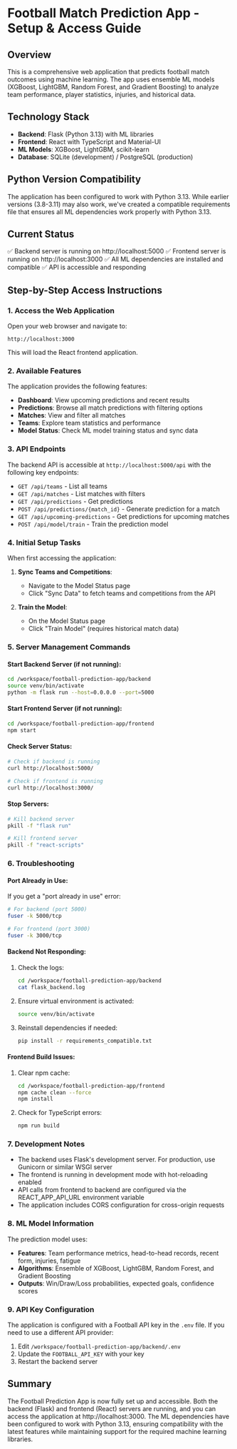 # Football Match Prediction App - Setup & Access Guide

## Overview
This is a comprehensive web application that predicts football match outcomes using machine learning. The app uses ensemble ML models (XGBoost, LightGBM, Random Forest, and Gradient Boosting) to analyze team performance, player statistics, injuries, and historical data.

## Technology Stack
- **Backend**: Flask (Python 3.13) with ML libraries
- **Frontend**: React with TypeScript and Material-UI
- **ML Models**: XGBoost, LightGBM, scikit-learn
- **Database**: SQLite (development) / PostgreSQL (production)

## Python Version Compatibility
The application has been configured to work with Python 3.13. While earlier versions (3.8-3.11) may also work, we've created a compatible requirements file that ensures all ML dependencies work properly with Python 3.13.

## Current Status
✅ Backend server is running on http://localhost:5000
✅ Frontend server is running on http://localhost:3000
✅ All ML dependencies are installed and compatible
✅ API is accessible and responding

## Step-by-Step Access Instructions

### 1. Access the Web Application

Open your web browser and navigate to:
```
http://localhost:3000
```

This will load the React frontend application.

### 2. Available Features

The application provides the following features:

- **Dashboard**: View upcoming predictions and recent results
- **Predictions**: Browse all match predictions with filtering options
- **Matches**: View and filter all matches
- **Teams**: Explore team statistics and performance
- **Model Status**: Check ML model training status and sync data

### 3. API Endpoints

The backend API is accessible at `http://localhost:5000/api` with the following key endpoints:

- `GET /api/teams` - List all teams
- `GET /api/matches` - List matches with filters
- `GET /api/predictions` - Get predictions
- `POST /api/predictions/{match_id}` - Generate prediction for a match
- `GET /api/upcoming-predictions` - Get predictions for upcoming matches
- `POST /api/model/train` - Train the prediction model

### 4. Initial Setup Tasks

When first accessing the application:

1. **Sync Teams and Competitions**:
   - Navigate to the Model Status page
   - Click "Sync Data" to fetch teams and competitions from the API

2. **Train the Model**:
   - On the Model Status page
   - Click "Train Model" (requires historical match data)

### 5. Server Management Commands

#### Start Backend Server (if not running):
```bash
cd /workspace/football-prediction-app/backend
source venv/bin/activate
python -m flask run --host=0.0.0.0 --port=5000
```

#### Start Frontend Server (if not running):
```bash
cd /workspace/football-prediction-app/frontend
npm start
```

#### Check Server Status:
```bash
# Check if backend is running
curl http://localhost:5000/

# Check if frontend is running
curl http://localhost:3000/
```

#### Stop Servers:
```bash
# Kill backend server
pkill -f "flask run"

# Kill frontend server
pkill -f "react-scripts"
```

### 6. Troubleshooting

#### Port Already in Use:
If you get a "port already in use" error:
```bash
# For backend (port 5000)
fuser -k 5000/tcp

# For frontend (port 3000)
fuser -k 3000/tcp
```

#### Backend Not Responding:
1. Check the logs:
   ```bash
   cd /workspace/football-prediction-app/backend
   cat flask_backend.log
   ```

2. Ensure virtual environment is activated:
   ```bash
   source venv/bin/activate
   ```

3. Reinstall dependencies if needed:
   ```bash
   pip install -r requirements_compatible.txt
   ```

#### Frontend Build Issues:
1. Clear npm cache:
   ```bash
   cd /workspace/football-prediction-app/frontend
   npm cache clean --force
   npm install
   ```

2. Check for TypeScript errors:
   ```bash
   npm run build
   ```

### 7. Development Notes

- The backend uses Flask's development server. For production, use Gunicorn or similar WSGI server
- The frontend is running in development mode with hot-reloading enabled
- API calls from frontend to backend are configured via the REACT_APP_API_URL environment variable
- The application includes CORS configuration for cross-origin requests

### 8. ML Model Information

The prediction model uses:
- **Features**: Team performance metrics, head-to-head records, recent form, injuries, fatigue
- **Algorithms**: Ensemble of XGBoost, LightGBM, Random Forest, and Gradient Boosting
- **Outputs**: Win/Draw/Loss probabilities, expected goals, confidence scores

### 9. API Key Configuration

The application is configured with a Football API key in the `.env` file. If you need to use a different API provider:

1. Edit `/workspace/football-prediction-app/backend/.env`
2. Update the `FOOTBALL_API_KEY` with your key
3. Restart the backend server

## Summary

The Football Prediction App is now fully set up and accessible. Both the backend (Flask) and frontend (React) servers are running, and you can access the application at http://localhost:3000. The ML dependencies have been configured to work with Python 3.13, ensuring compatibility with the latest features while maintaining support for the required machine learning libraries.
